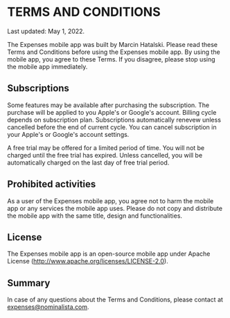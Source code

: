 # TERMS AND CONDITIONS

Last updated: May 1, 2022.

The Expenses mobile app was built by Marcin Hatalski. Please read these Terms and Conditions before using the Expenses mobile app. By using the mobile app, you agree to these Terms. If you disagree, please stop using the mobile app immediately.

## Subscriptions

Some features may be available after purchasing the subscription. The purchase will be applied to you Apple's or Google's account. Billing cycle depends on subscription plan. Subscriptions automatically renevew unless cancelled before the end of current cycle. You can cancel subscription in your Apple's or Google's account settings.

A free trial may be offered for a limited period of time. You will not be charged until the free trial has expired. Unless cancelled, you will be automatically charged on the last day of free trial period.

## Prohibited activities

As a user of the Expenses mobile app, you agree not to harm the mobile app or any services the mobile app uses. Please do not copy and distribute the mobile app with the same title, design and functionalities. 

## License

The Expenses mobile app is an open-source mobile app under Apache License (http://www.apache.org/licenses/LICENSE-2.0).

## Summary

In case of any questions about the Terms and Conditions, please contact at expenses@nominalista.com.